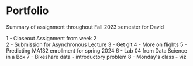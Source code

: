 # Portfolio
Summary of assignment throughout Fall 2023 semester for David


1 - Closeout Assignment from week 2                                                                                            
2 - Submission for Asynchronous Lecture
3 - Get git
4 - More on flights
5 - Predicting MA132 enrollment for spring 2024
6 - Lab 04 from Data Science in a Box
7 - Bikeshare data - introductory problem
8 - Monday's class - viz
